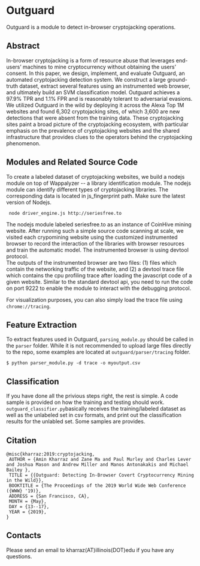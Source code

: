
# Outguard 
Outguard is a module to detect in-browser cryptojacking operations. 

## Abstract

In-browser cryptojacking is a form of resource abuse that leverages end-users’ machines to mine cryptocurrency without obtaining the users’ consent. In this paper, we design, implement, and evaluate
Outguard, an automated cryptojacking detection system. We construct a large ground-truth dataset, extract several features using an instrumented web browser, and ultimately build an SVM classification model.
Outguard achieves a 97.9% TPR and 1.1% FPR and is reasonably
tolerant to adversarial evasions. We utilized Outguard in the wild
by deploying it across the Alexa Top 1M websites and found 6,302
cryptojacking sites, of which 3,600 are new detections that were absent from the training data. These cryptojacking sites paint a broad picture of the cryptojacking ecosystem, with particular emphasis on
the prevalence of cryptojacking websites and the shared infrastructure that provides clues to the operators behind the cryptojacking phenomenon.


## Modules and Related Source Code

To create a labeled dataset of cryptojacking websites, we build a nodejs module on top of Wappalyzer -- a library identification module. 
The nodejs module can identify different types of cryptojacking libraries. The corresponding data is located in js_fingerprint path. Make sure the latest version of Nodejs. 

```
 node driver_engine.js http://seriesfree.to
```
The nodejs module labeled seriesfree.to as an instance of CoinHive mining website. After running such a simple source code 
scanning at scale, we visited each crypomining website using the  customized instrumented browser to record the interaction of the libraries with browser resources and train the automatic model. The instrumented browser is using devtool protocol.   
The outputs of the instrumented browser are two 
files: (1) files which contain the networking traffic of the website, and (2) a devtool trace file which contains the 
cpu profiling trace after loading the javascript code of a given website. 
Similar to the standard devtool api, you need to run the code on port 9222 to enable the module to interact with the debugging protocol. 

For visualization purposes, you can also simply load the trace file using ```chrome://tracing```. 

## Feature Extraction 
To extract features used in Outguard, ```parsing_module.py``` should be called in the ```parser``` folder. 
While it is not recommended to upload large files directly to the repo, some examples are
located at ```outguard/parser/tracing``` folder. 

``` 
$ python parser_module.py -d trace -o myoutput.csv 

``` 

## Classification

If you have done all the privious steps right, the rest is simple. A code sample is provided on how the training and testing should work. 
```outguard_classifier.py```basically receives the training/labeled dataset as well as the unlabeled set in csv formats, and print out the 
classification results for the unlabled set. Some samples are provides.


## Citation 
```
@misc{kharraz:2019:cryptojacking,
 AUTHOR = {Amin Kharraz and Zane Ma and Paul Murley and Charles Lever and Joshua Mason and Andrew Miller and Manos Antonakakis and Michael Bailey },
 TITLE = {{Outguard: Detecting In-Browser Covert Cryptocurrency Mining in the Wild}},
 BOOKTITLE = {The Proceedings of the 2019 World Wide Web Conference ({WWW} '19)},
 ADDRESS = {San Francisco, CA},
 MONTH = {May},
 DAY = {13--17},
 YEAR = {2019},
}
```
## Contacts
Please send an email to kharraz(AT)illinois(DOT)edu if you have any questions. 
